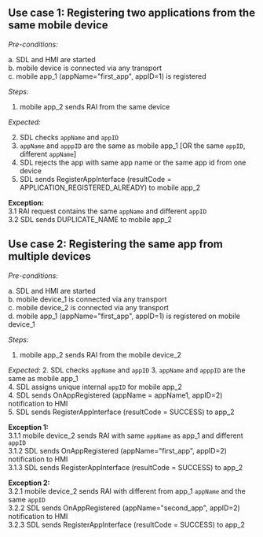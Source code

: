 ## Use case 1: Registering two applications from the same mobile device

_Pre-conditions:_  

a. SDL and HMI are started  
b. mobile device is connected via any transport  
c. mobile app_1 (appName="first_app", appID=1) is registered 

_Steps:_
1. mobile app_2 sends RAI from the same device

_Expected:_

2. SDL checks `appName` and `appID`
3. `appName` and `apppID` are the same as mobile app_1  [OR the same `appID`, different `appName`]
4. SDL rejects the app with same app name or the same app id from one device  
5. SDL sends RegisterAppInterface (resultCode = APPLICATION_REGISTERED_ALREADY) to mobile app_2

**Exception:**  
3.1 RAI request contains the same `appName` and different `appID`  
3.2 SDL sends DUPLICATE_NAME to mobile app_2

## Use case 2: Registering the same app from multiple devices

_Pre-conditions:_  

a. SDL and HMI are started  
b. mobile device_1 is connected via any transport  
c. mobile device_2 is connected via any transport  
d. mobile app_1 (appName="first_app", appID=1) is registered on mobile device_1

_Steps:_
1. mobile app_2 sends RAI from the mobile device_2

_Expected:_
2. SDL checks `appName` and `appID`
3. `appName` and `apppID` are the same as mobile app_1  
4. SDL assigns unique internal `appID` for mobile app_2   
4. SDL sends OnAppRegistered (appName = appName1, appID=2) notification to HMI  
5. SDL sends RegisterAppInterface (resultCode = SUCCESS) to app_2

**Exception 1:**  
3.1.1 mobile device_2 sends RAI with same `appName` as app_1 and different `appID`  
3.1.2 SDL sends OnAppRegistered (appName="first_app", appID=2) notification to HMI  
3.1.3 SDL sends RegisterAppInterface (resultCode = SUCCESS) to app_2

**Exception 2:**  
3.2.1 mobile device_2 sends RAI with different from app_1 `appName` and the same `appID`  
3.2.2 SDL sends OnAppRegistered (appName="second_app", appID=2) notification to HMI  
3.2.3 SDL sends RegisterAppInterface (resultCode = SUCCESS) to app_2
